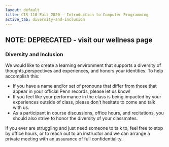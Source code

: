 ```yaml
---
layout: default
title: CIS 110 Fall 2020 — Introduction to Computer Programming
active_tab: diversity-and-inclusion
---
```


## NOTE: DEPRECATED - visit our wellness page

### Diversity and Inclusion

We would like to create a learning environment that supports a diversity of thoughts,perspectives and experiences, and honors your identities. To help accomplish this:

- If you have a name and/or set of pronouns that differ from those that appear in your official Penn records, please let us know!
- If you feel like your performance in the class is being impacted by your experiences outside of class, please don't hesitate to come and talk with us.
- As a participant in course discussions, office hours, and recitations, you should also strive to honor the diversity of your classmates.

If you ever are struggling and just need someone to talk to, feel free to stop by office hours, or to reach out to an instructor and we can arrange a private meeting with an assurance of full confidentiality.